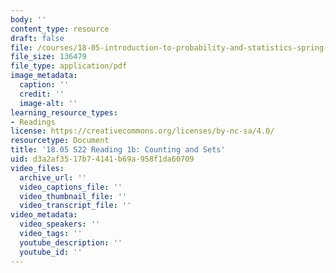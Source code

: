 ```yaml
---
body: ''
content_type: resource
draft: false
file: /courses/18-05-introduction-to-probability-and-statistics-spring-2022/mit18_05_s22_class01-prep-b.pdf
file_size: 136479
file_type: application/pdf
image_metadata:
  caption: ''
  credit: ''
  image-alt: ''
learning_resource_types:
- Readings
license: https://creativecommons.org/licenses/by-nc-sa/4.0/
resourcetype: Document
title: '18.05 S22 Reading 1b: Counting and Sets'
uid: d3a2af35-17b7-4141-b69a-958f1da60709
video_files:
  archive_url: ''
  video_captions_file: ''
  video_thumbnail_file: ''
  video_transcript_file: ''
video_metadata:
  video_speakers: ''
  video_tags: ''
  youtube_description: ''
  youtube_id: ''
---
```

